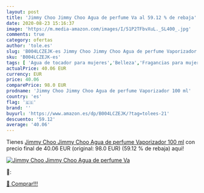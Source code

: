 ```yaml
---
layout: post
title: 'Jimmy Choo Jimmy Choo Agua de perfume Va al 59.12 % de rebaja'
date: 2020-08-23 15:16:37
image: 'https://m.media-amazon.com/images/I/51P2TFbvXuL._SL400_.jpg'
comments: true
category: ofertas
author: 'tole.es'
slug: 'B004LCZEJK-es Jimmy Choo Jimmy Choo Agua de perfume Vaporizador 100 ml'
sku: 'B004LCZEJK-es'
tags: [ 'Agua de tocador para mujeres','Belleza','Fragancias para mujeres','Instrumentos de percusión para niños','Instrumentos musicales para niños','Juguetes','Juguetes y juegos','Perfumes y fragancias','Productos para el cuidado de la piel','Sets y juegos para el cuidado de la piel','agua','de','perfume', ]
actualPrice: 40.06 EUR
currency: EUR
price: 40.06
comparePrice: 98.0 EUR
prodname: 'Jimmy Choo Jimmy Choo Agua de perfume Vaporizador 100 ml'
country: 'es'
flag: '🇪🇸'
brand: ''
buyurl: 'https://www.amazon.es/dp/B004LCZEJK/?tag=tolees-21'
descuento: '59.12'
average: '40.06'
---
```


Tienes [Jimmy Choo Jimmy Choo Agua de perfume Vaporizador 100 ml](https://www.amazon.es/dp/B004LCZEJK/?tag=tolees-21) con precio final de  40.06 EUR (original: 98.0 EUR) (59.12 %  de rebaja) aqui!

[![Jimmy Choo Jimmy Choo Agua de perfume Va](https://m.media-amazon.com/images/I/51P2TFbvXuL._SL400_.jpg)](https://www.amazon.es/dp/B004LCZEJK/?tag=tolees-21)

🔎:


[🛒 Comprar!!!](https://www.amazon.es/dp/B004LCZEJK/?tag=tolees-21)
